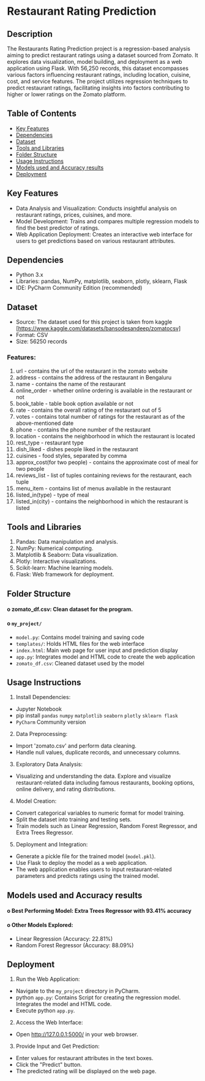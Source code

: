 # Restaurant Rating Prediction

## Description
The Restaurants Rating Prediction project is a regression-based analysis aiming to predict restaurant ratings using a dataset sourced from Zomato.  It explores data visualization, model building, and deployment as a web application using Flask. With 56,250 records, this dataset encompasses various factors influencing restaurant ratings, including location, cuisine, cost, and service features. The project utilizes regression techniques to predict restaurant ratings, facilitating insights into factors contributing to higher or lower ratings on the Zomato platform.

## Table of Contents
- [Key Features](#Key-Features)
- [Dependencies](#Dependencies)
- [Dataset](#Dataset)
- [Tools and Libraries](#Tools-and-Libraries)
- [Folder Structure](#Folder-Structure)
- [Usage Instructions](#Usage-Instructions)
- [Models used and Accuracy results](#Models-used-and-Accuracy-results)
- [Deployment](#Deployment)

## Key Features
- Data Analysis and Visualization: Conducts insightful analysis on restaurant ratings, prices, cuisines, and more.
- Model Development: Trains and compares multiple regression models to find the best predictor of ratings.
- Web Application Deployment: Creates an interactive web interface for users to get predictions based on various restaurant attributes.
   
## Dependencies
-	Python 3.x
-	Libraries: pandas, NumPy, matplotlib, seaborn, plotly, sklearn, Flask
-	IDE: PyCharm Community Edition (recommended)

## Dataset
-	Source: The dataset used for this project is taken from kaggle [https://www.kaggle.com/datasets/bansodesandeep/zomatocsv]
-	Format: CSV
-	Size: 56250 records
### Features: 
1. url </B> - contains the url of the restaurant in the zomato website
2. address - contains the address of the restaurant in Bengaluru
3. name - contains the name of the restaurant
4. online_order - whether online ordering is available in the restaurant or not
5. book_table - table book option available or not
6. rate - contains the overall rating of the restaurant out of 5
7. votes - contains total number of ratings for the restaurant as of the above-mentioned date
8. phone - contains the phone number of the restaurant
9. location - contains the neighborhood in which the restaurant is located
10. rest_type - restaurant type
11. dish_liked - dishes people liked in the restaurant
12. cuisines - food styles, separated by comma
13. approx_cost(for two people) - contains the approximate cost of meal for two people
14. reviews_list - list of tuples containing reviews for the restaurant, each tuple
15. menu_item - contains list of menus available in the restaurant
16. listed_in(type) - type of meal
17. listed_in(city) - contains the neighborhood in which the restaurant is listed

## Tools and Libraries
1.	Pandas: Data manipulation and analysis.
2.	NumPy: Numerical computing.
3.	Matplotlib & Seaborn: Data visualization.
4.	Plotly: Interactive visualizations.
5.	Scikit-learn: Machine learning models.
6.	Flask: Web framework for deployment.
   
## Folder Structure
#### o	zomato_df.csv: Clean dataset for the program.
#### o	`my_project/` 
-	`model.py`: Contains model training and saving code
-	`templates/`: Holds HTML files for the web interface 
-	`index.html`: Main web page for user input and prediction display
-	`app.py`: Integrates model and HTML code to create the web application
-	`zomato_df.csv`: Cleaned dataset used by the model

## Usage Instructions
1.	Install Dependencies: 
-	Jupyter Notebook 
-	pip install `pandas` `numpy` `matplotlib` `seaborn` `plotly` `sklearn flask`
-	`PyCharm` Community version

2.	Data Preprocessing: 
-	Import 'zomato.csv' and perform data cleaning.
-	Handle null values, duplicate records, and unnecessary columns.
3.	Exploratory Data Analysis:  
- Visualizing and understanding the data. Explore and visualize restaurant-related data including famous restaurants, booking options, online delivery, and rating distributions.
4.	Model Creation: 
-	Convert categorical variables to numeric format for model training.
-	Split the dataset into training and testing sets.
-	Train models such as Linear Regression, Random Forest Regressor, and Extra Trees Regressor.

5.	Deployment and Integration: 
-	 Generate a pickle file for the trained model (`model.pkl`).
-	Use Flask to deploy the model as a web application.
-	The web application enables users to input restaurant-related parameters and predicts ratings using the trained model.

## Models used and Accuracy results
#### o	Best Performing Model: Extra Trees Regressor with 93.41% accuracy
#### o   Other Models Explored: 
- Linear Regression (Accuracy: 22.81%)
- Random Forest Regressor (Accuracy: 88.09%)

## Deployment
1.	 Run the Web Application: 
-	Navigate to the `my_project` directory in PyCharm. 
-	python `app.py`: Contains Script for creating the regression model. Integrates the model and HTML code.
-	Execute python `app.py`.
2.	 Access the Web Interface: 
-	Open http://127.0.0.1:5000/ in your web browser.
3.	Provide Input and Get Prediction: 
-	Enter values for restaurant attributes in the text boxes.
-	Click the "Predict" button.
-	The predicted rating will be displayed on the web page.
